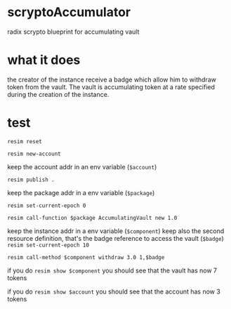 # scryptoAccumulator

radix scrypto blueprint for accumulating vault

# what it does

the creator of the instance receive a badge which allow him to withdraw token from the vault. The vault is accumulating token at a rate specified during the creation of the instance.

# test

`resim reset`

`resim new-account`

keep the account addr in an env variable (`$account`)

`resim publish .`

keep the package addr in a env variable (`$package`)

`resim set-current-epoch 0`

`resim call-function $package AccumulatingVault new 1.0`

keep the instance addr in a env variable (`$component`)
keep also the second resource definition, that's the badge reference to access the vault (`$badge`)
`resim set-current-epoch 10`

`resim call-method $component withdraw 3.0 1,$badge`

if you do `resim show $component` you should see that the vault has now 7 tokens

if you do `resim show $account` you should see that the account has now 3 tokens

